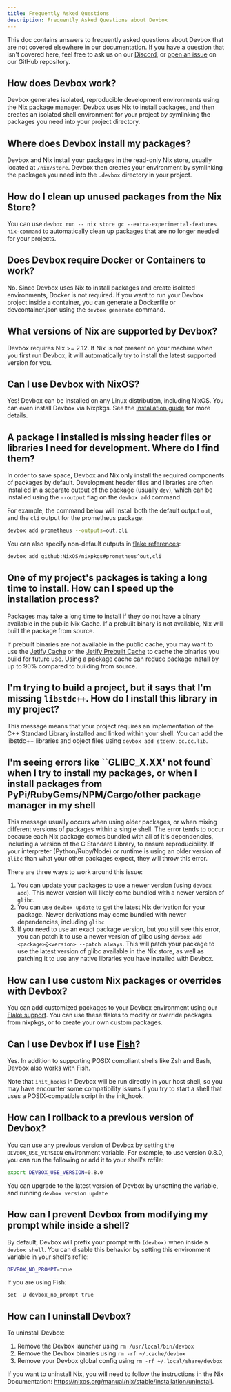 ```yaml
---
title: Frequently Asked Questions
description: Frequently Asked Questions about Devbox
---
```


This doc contains answers to frequently asked questions about Devbox that are not covered elsewhere in our documentation. If you have a question that isn't covered here, feel free to ask us on our [Discord](https://discord.gg/jetify), or [open an issue](https://github.com/jetify-com/devbox/issues) on our GitHub repository.

## How does Devbox work?

Devbox generates isolated, reproducible development environments using the [Nix package manager](https://nixos.org/). Devbox uses Nix to install packages, and then creates an isolated shell environment for your project by symlinking the packages you need into your project directory.

## Where does Devbox install my packages?

Devbox and Nix install your packages in the read-only Nix store, usually located at `/nix/store`. Devbox then creates your environment by symlinking the packages you need into the `.devbox` directory in your project.

## How do I clean up unused packages from the Nix Store?

You can use `devbox run -- nix store gc --extra-experimental-features nix-command` to automatically clean up packages that are no longer needed for your projects.

## Does Devbox require Docker or Containers to work?

No. Since Devbox uses Nix to install packages and create isolated environments, Docker is not required. If you want to run your Devbox project inside a container, you can generate a Dockerfile or devcontainer.json using the `devbox generate` command.

## What versions of Nix are supported by Devbox?

Devbox requires Nix >= 2.12. If Nix is not present on your machine when you first run Devbox, it will automatically try to install the latest supported version for you.

## Can I use Devbox with NixOS?

Yes! Devbox can be installed on any Linux distribution, including NixOS. You can even install Devbox via Nixpkgs. See the [installation guide](./installing_devbox.mdx) for more details.

## A package I installed is missing header files or libraries I need for development. Where do I find them?

In order to save space, Devbox and Nix only install the required components of packages by default. Development header files and libraries are often installed in a separate output of the package (usually `dev`), which can be installed using the `--output` flag on the `devbox add` command.

For example, the command below will install both the default output `out`, and the `cli` output for the prometheus package:

```bash
devbox add prometheus --outputs=out,cli
```

You can also specify non-default outputs in [flake references](./guides/using_flakes.md):

```bash
devbox add github:NixOS/nixpkgs#prometheus^out,cli
```

## One of my project's packages is taking a long time to install. How can I speed up the installation process?

Packages may take a long time to install if they do not have a binary available in the public Nix Cache. If a prebuilt binary is not available, Nix will built the package from source.

If prebuilt binaries are not available in the public cache, you may want to use the [Jetify Cache](/docs/cloud/cache/) or the [Jetify Prebuilt Cache](/docs/cloud/cache/prebuilt_cache) to cache the binaries you build for future use. Using a package cache can reduce package install by up to 90% compared to building from source.

## I'm trying to build a project, but it says that I'm missing `libstdc++`. How do I install this library in my project?

This message means that your project requires an implementation of the C++ Standard Library installed and linked within your shell. You can add the libstdc++ libraries and object files using `devbox add stdenv.cc.cc.lib`.

## I'm seeing errors like ``GLIBC_X.XX' not found` when I try to install my packages, or when I install packages from PyPi/RubyGems/NPM/Cargo/other package manager in my shell

This message usually occurs when using older packages, or when mixing different versions of packages within a single shell. The error tends to occur because each Nix package comes bundled with all of it's dependencies, including a version of the C Standard Library, to ensure reproducibility. If your interpreter (Python/Ruby/Node) or runtime is using an older version of `glibc` than what your other packages expect, they will throw this error.

There are three ways to work around this issue:
1. You can update your packages to use a newer version (using `devbox add`). This newer version will likely come bundled with a newer version of `glibc`.
2. You can use `devbox update` to get the latest Nix derivation for your package. Newer derivations may come bundled with newer dependencies, including `glibc`
3. If you need to use an exact package version, but you still see this error, you can patch it to use a newer version of glibc using `devbox add <package>@<version> --patch always`. This will patch your package to use the latest version of glibc available in the Nix store, as well as patching it to use any native libraries you have installed with Devbox.

## How can I use custom Nix packages or overrides with Devbox?

You can add customized packages to your Devbox environment using our [Flake support](/docs/devbox/guides/using_flakes). You can use these flakes to modify or override packages from nixpkgs, or to create your own custom packages.

## Can I use Devbox if I use [Fish](https://fishshell.com/)?

Yes. In addition to supporting POSIX compliant shells like Zsh and Bash, Devbox also works with Fish.

Note that `init_hooks` in Devbox will be run directly in your host shell, so you may have encounter some compatibility issues if you try to start a shell that uses a POSIX-compatible script in the init_hook.

## How can I rollback to a previous version of Devbox?

You can use any previous version of Devbox by setting the `DEVBOX_USE_VERSION` environment variable. For example, to use version 0.8.0, you can run the following or add it to your shell's rcfile:

```bash
export DEVBOX_USE_VERSION=0.8.0
```

You can upgrade to the latest version of Devbox by unsetting the variable, and running `devbox version update`

## How can I prevent Devbox from modifying my prompt while inside a shell?

By default, Devbox will prefix your prompt with `(devbox)` when inside a `devbox shell`. You can disable this behavior by setting this environment variable in your shell's rcfile:

```bash
DEVBOX_NO_PROMPT=true
```

If you are using Fish:

```fish
set -U devbox_no_prompt true
```


## How can I uninstall Devbox?

To uninstall Devbox:

1. Remove the Devbox launcher using `rm /usr/local/bin/devbox`
2. Remove the Devbox binaries using `rm -rf ~/.cache/devbox`
3. Remove your Devbox global config using `rm -rf ~/.local/share/devbox`

If you want to uninstall Nix, you will need to follow the instructions in the Nix Documentation: https://nixos.org/manual/nix/stable/installation/uninstall.
